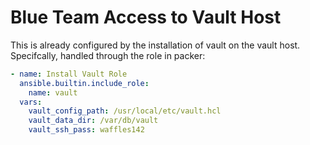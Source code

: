 # Blue Team Access to Vault Host

This is already configured by the installation of vault on the vault host. Specifcally, handled through the role in packer:

```yaml
- name: Install Vault Role
  ansible.builtin.include_role:
    name: vault
  vars:
    vault_config_path: /usr/local/etc/vault.hcl
    vault_data_dir: /var/db/vault
    vault_ssh_pass: waffles142
```
